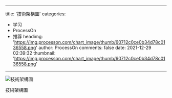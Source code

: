 
---
title: '技術架構圖'
categories: 
 - 学习
 - ProcessOn
 - 推荐
headimg: 'https://img.processon.com/chart_image/thumb/60712c0ce0b34d78c0136558.png'
author: ProcessOn
comments: false
date: 2021-12-29 02:39:32
thumbnail: 'https://img.processon.com/chart_image/thumb/60712c0ce0b34d78c0136558.png'
---

<div>   
<img class="thumb" alt="技術架構圖" src="https://img.processon.com/chart_image/thumb/60712c0ce0b34d78c0136558.png" referrerpolicy="no-referrer">
<p>技術架構圖</p>  
</div>
            